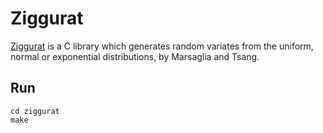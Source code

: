 # Ziggurat

[Ziggurat](http://people.sc.fsu.edu/~jburkardt/c_src/ziggurat/ziggurat.html)
is a C library which generates random variates from the uniform, normal
or exponential distributions, by Marsaglia and Tsang.

## Run

    cd ziggurat
    make


